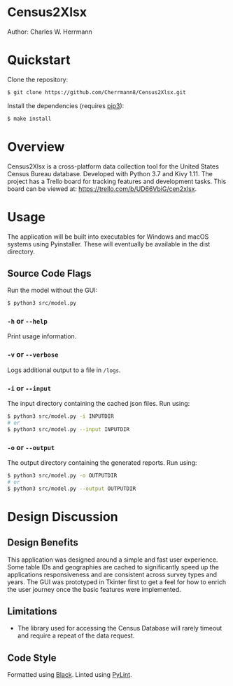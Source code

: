 # Census2Xlsx

Author: Charles W. Herrmann

# Quickstart

Clone the repository:

```bash
$ git clone https://github.com/Cherrmann8/Census2Xlsx.git
```

Install the dependencies (requires [pip3](https://pypi.org/project/pip/)):

```bash
$ make install
```

# Overview

Census2Xlsx is a cross-platform data collection tool for the United States Census Bureau database. Developed with Python 3.7 and Kivy 1.11. The project has a Trello board for tracking features and development tasks. This board can be viewed at: https://trello.com/b/UD66VbiG/cen2xlsx.

# Usage

The application will be built into executables for Windows and macOS systems using Pyinstaller. These will eventually be available in the dist directory.

## Source Code Flags

Run the model without the GUI:

```bash
$ python3 src/model.py
```

### `-h` or `--help`

Print usage information.

### `-v` or `--verbose`

Logs additional output to a file in `/logs`.

### `-i` or `--input`

The input directory containing the cached json files. Run using:

```bash
$ python3 src/model.py -i INPUTDIR
# or
$ python3 src/model.py --input INPUTDIR
```

### `-o` or `--output`

The output directory containing the generated reports. Run using:

```bash
$ python3 src/model.py -o OUTPUTDIR
# or
$ python3 src/model.py --output OUTPUTDIR
```

# Design Discussion

## Design Benefits

This application was designed around a simple and fast user experience. Some table IDs and geographies are cached to significantly speed up the applications responsiveness and are consistent across survey types and years. The GUI was prototyped in Tkinter first to get a feel for how to enrich the user journey once the basic features were implemented.

## Limitations

- The library used for accessing the Census Database will rarely timeout and require a repeat of the data request.

## Code Style

Formatted using [Black](https://github.com/ambv/black). Linted using [PyLint](https://www.pylint.org/).
